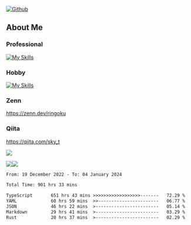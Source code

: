 [![Github](https://img.shields.io/github/followers/skyt-a?label=Follow&style=social)](https://github.com/skyt-a)

## About Me
### Professional
[![My Skills](https://skillicons.dev/icons?i=react,ts,js,nodejs,java,graphql,firebase,githubactions&theme=light)](https://skillicons.dev)
### Hobby
[![My Skills](https://skillicons.dev/icons?i=unity,rust,py&theme=light)](https://skillicons.dev)

### Zenn
https://zenn.dev/ringoku
### Qiita
https://qiita.com/sky_t


![](https://github-profile-summary-cards.vercel.app/api/cards/profile-details?username=skyt-a&theme=default)

![](https://github-profile-summary-cards.vercel.app/api/cards/repos-per-language?username=skyt-a&theme=default)![](https://github-profile-summary-cards.vercel.app/api/cards/stats?username=RinGoku&theme=default)

<!--START_SECTION:waka-->

```txt
From: 19 December 2022 - To: 04 January 2024

Total Time: 901 hrs 33 mins

TypeScript       651 hrs 43 mins >>>>>>>>>>>>>>>>>>-------   72.29 %
YAML             60 hrs 59 mins  >>-----------------------   06.77 %
JSON             46 hrs 22 mins  >------------------------   05.14 %
Markdown         29 hrs 41 mins  >------------------------   03.29 %
Rust             20 hrs 37 mins  >------------------------   02.29 %
```

<!--END_SECTION:waka-->
